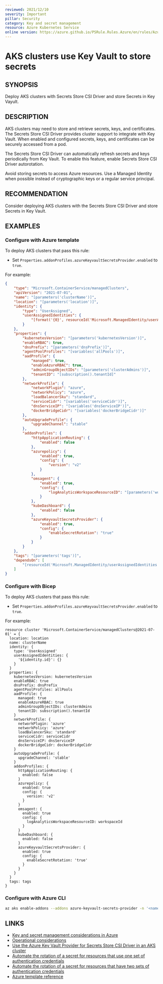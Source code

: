 ```yaml
---
reviewed: 2021/12/10
severity: Important
pillar: Security
category: Key and secret management
resource: Azure Kubernetes Service
online version: https://azure.github.io/PSRule.Rules.Azure/en/rules/Azure.AKS.SecretStore/
---
```


# AKS clusters use Key Vault to store secrets

## SYNOPSIS

Deploy AKS clusters with Secrets Store CSI Driver and store Secrets in Key Vayult.

## DESCRIPTION

AKS clusters may need to store and retrieve secrets, keys, and certificates.
The Secrets Store CSI Driver provides cluster support to integrate with Key Vault.
When enabled and configured secrets, keys, and certificates can be securely accessed from a pod.

The Secrets Store CSI Driver can automatically refresh secrets and keys periodically from Key Vault.
To enable this feature, enable Secrets Store CSI Driver autorotation.

Avoid storing secrets to access Azure resources.
Use a Managed Identity when possible instead of cryptographic keys or a regular service principal.

## RECOMMENDATION

Consider deploying AKS clusters with the Secrets Store CSI Driver and store Secrets in Key Vault.

## EXAMPLES

### Configure with Azure template

To deploy AKS clusters that pass this rule:

- Set `Properties.addonProfiles.azureKeyvaultSecretsProvider.enabled` to `true`.

For example:

```json
{
    "type": "Microsoft.ContainerService/managedClusters",
    "apiVersion": "2021-07-01",
    "name": "[parameters('clusterName')]",
    "location": "[parameters('location')]",
    "identity": {
        "type": "UserAssigned",
        "userAssignedIdentities": {
            "[format('{0}', resourceId('Microsoft.ManagedIdentity/userAssignedIdentities', parameters('identityName')))]": {}
        }
    },
    "properties": {
        "kubernetesVersion": "[parameters('kubernetesVersion')]",
        "enableRBAC": true,
        "dnsPrefix": "[parameters('dnsPrefix')]",
        "agentPoolProfiles": "[variables('allPools')]",
        "aadProfile": {
            "managed": true,
            "enableAzureRBAC": true,
            "adminGroupObjectIDs": "[parameters('clusterAdmins')]",
            "tenantID": "[subscription().tenantId]"
        },
        "networkProfile": {
            "networkPlugin": "azure",
            "networkPolicy": "azure",
            "loadBalancerSku": "standard",
            "serviceCidr": "[variables('serviceCidr')]",
            "dnsServiceIP": "[variables('dnsServiceIP')]",
            "dockerBridgeCidr": "[variables('dockerBridgeCidr')]"
        },
        "autoUpgradeProfile": {
            "upgradeChannel": "stable"
        },
        "addonProfiles": {
            "httpApplicationRouting": {
                "enabled": false
            },
            "azurepolicy": {
                "enabled": true,
                "config": {
                    "version": "v2"
                }
            },
            "omsagent": {
                "enabled": true,
                "config": {
                    "logAnalyticsWorkspaceResourceID": "[parameters('workspaceId')]"
                }
            },
            "kubeDashboard": {
                "enabled": false
            },
            "azureKeyvaultSecretsProvider": {
                "enabled": true,
                "config": {
                    "enableSecretRotation": "true"
                }
            }
        }
    },
    "tags": "[parameters('tags')]",
    "dependsOn": [
        "[resourceId('Microsoft.ManagedIdentity/userAssignedIdentities', parameters('identityName'))]"
    ]
}
```

### Configure with Bicep

To deploy AKS clusters that pass this rule:

- Set `Properties.addonProfiles.azureKeyvaultSecretsProvider.enabled` to `true`.

For example:

```bicep
resource cluster 'Microsoft.ContainerService/managedClusters@2021-07-01' = {
  location: location
  name: clusterName
  identity: {
    type: 'UserAssigned'
    userAssignedIdentities: {
      '${identity.id}': {}
    }
  }
  properties: {
    kubernetesVersion: kubernetesVersion
    enableRBAC: true
    dnsPrefix: dnsPrefix
    agentPoolProfiles: allPools
    aadProfile: {
      managed: true
      enableAzureRBAC: true
      adminGroupObjectIDs: clusterAdmins
      tenantID: subscription().tenantId
    }
    networkProfile: {
      networkPlugin: 'azure'
      networkPolicy: 'azure'
      loadBalancerSku: 'standard'
      serviceCidr: serviceCidr
      dnsServiceIP: dnsServiceIP
      dockerBridgeCidr: dockerBridgeCidr
    }
    autoUpgradeProfile: {
      upgradeChannel: 'stable'
    }
    addonProfiles: {
      httpApplicationRouting: {
        enabled: false
      }
      azurepolicy: {
        enabled: true
        config: {
          version: 'v2'
        }
      }
      omsagent: {
        enabled: true
        config: {
          logAnalyticsWorkspaceResourceID: workspaceId
        }
      }
      kubeDashboard: {
        enabled: false
      }
      azureKeyvaultSecretsProvider: {
        enabled: true
        config: {
          enableSecretRotation: 'true'
        }
      }
    }
  }
  tags: tags
}
```

### Configure with Azure CLI

```bash
az aks enable-addons --addons azure-keyvault-secrets-provider -n '<name>' -g '<resource_group>'
```

## LINKS

- [Key and secret management considerations in Azure](https://docs.microsoft.com/azure/architecture/framework/security/design-storage-keys#operational-considerations)
- [Operational considerations](https://docs.microsoft.com/azure/architecture/framework/security/design-storage-keys#operational-considerations)
- [Use the Azure Key Vault Provider for Secrets Store CSI Driver in an AKS cluster](https://docs.microsoft.com/azure/aks/csi-secrets-store-driver)
- [Automate the rotation of a secret for resources that use one set of authentication credentials](https://docs.microsoft.com/azure/key-vault/secrets/tutorial-rotation)
- [Automate the rotation of a secret for resources that have two sets of authentication credentials](https://docs.microsoft.com/azure/key-vault/secrets/tutorial-rotation-dual)
- [Azure template reference](https://docs.microsoft.com/azure/templates/microsoft.containerservice/managedclusters#ManagedClusterAutoUpgradeProfile)
